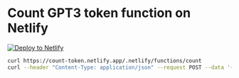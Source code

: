 # Count GPT3 token function on Netlify

[![Deploy to
Netlify](https://www.netlify.com/img/deploy/button.svg)](https://app.netlify.com/start/deploy?repository=https://github.com/wojciech-kowalik/count-token)


```sh
curl https://count-token.netlify.app/.netlify/functions/count
curl --header "Content-Type: application/json" --request POST --data '{"text":"test"}' https://count-token.netlify.app/.netlify/functions/count
```